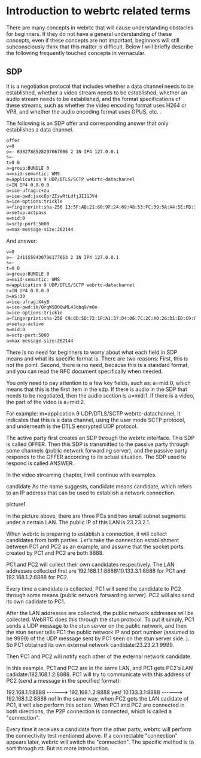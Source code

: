 # Introduction to webrtc related terms

There are many concepts in webrtc that will cause understanding obstacles for beginners. If they do not have a general understanding of these concepts, even if these concepts are not important, beginners will still subconsciously think that this matter is difficult. Below I will briefly describe the following frequently touched concepts in vernacular.

## SDP

It is a negotiation protocol that includes whether a data channel needs to be established, whether a video stream needs to be established, whether an audio stream needs to be established, and the format specifications of these streams, such as whether the video encoding format uses H264 or VP8, and whether the audio encoding format uses OPUS, etc. .

The following is an SDP offer and corresponding answer that only establishes a data channel.

```txt
offer
v=0
o=- 8382788528297067006 2 IN IP4 127.0.0.1
s=-
t=0 0
a=group:BUNDLE 0
a=msid-semantic: WMS
m=application 9 UDP/DTLS/SCTP webrtc-datachannel
c=IN IP4 0.0.0.0
a=ice-ufrag:c+zu
a=ice-pwd:jvxc6prZIswRtLdfjJI1GJV4
a=ice-options:trickle
a=fingerprint:sha-256 13:5F:AB:21:80:9F:24:69:48:53:FC:39:5A:A4:5E:FB:31:4B:26:6F:8E:6A :36:01:8F:12:81:F3:60:D8:B9:B3
a=setup:actpass
a=mid:0
a=sctp-port:5000
a=max-message-size:262144

```

And answer:

```txt
v=0
o=- 2411559430796177653 2 IN IP4 127.0.0.1
s=-
t=0 0
a=group:BUNDLE 0
a=msid-semantic: WMS
m=application 9 UDP/DTLS/SCTP webrtc-datachannel
c=IN IP4 0.0.0.0
b=AS:30
a=ice-ufrag:X4yB
a=ice-pwd:ik/QrqW5BOQwML43qbq9/mOo
a=ice-options:trickle
a=fingerprint:sha-256 C9:0D:5D:72:1F:A1:37:D4:06:7C:2C:A0:26:D1:ED:C9:EE:34:0D:EE:2E:05 :D8:06:0B:43:66:0B:CC:2A:F0:12
a=setup:active
a=mid:0
a=sctp-port:5000
a=max-message-size:262144

```

There is no need for beginners to worry about what each field in SDP means and what its specific format is. There are two reasons: First, this is not the point. Second, there is no need, because this is a standard format, and you can read the RFC document specifically when needed.

You only need to pay attention to a few key fields, such as: a=mid:0, which means that this is the first item in the sdp. If there is audio in the SDP that needs to be negotiated, then the audio section is a=mid:1. If there is a video, the part of the video is a=mid:2.

For example: m=application 9 UDP/DTLS/SCTP webrtc-datachannel, it indicates that this is a data channel, using the user mode SCTP protocol, and underneath is the DTLS encrypted UDP protocol.

The active party first creates an SDP through the webrtc interface. This SDP is called OFFER. Then this SDP is transmitted to the passive party through some channels (public network forwarding server), and the passive party responds to the OFFER according to its actual situation. The SDP used to respond is called ANSWER.

In the video streaming chapter, I will continue with examples.

candidate
As the name suggests, candidate means candidate, which refers to an IP address that can be used to establish a network connection.

picture1

In the picture above, there are three PCs and two small subnet segments under a certain LAN. The public IP of this LAN is 23.23.2.1.

When webrtc is preparing to establish a connection, it will collect candidates from both parties. Let's take the connection establishment between PC1 and PC2 as an example, and assume that the socket ports created by PC1 and PC2 are both 8888.

PC1 and PC2 will collect their own candidates respectively. The LAN addresses collected first are 192.168.1.1:8888\10.133.3.1:8888 for PC1 and 192.168.1.2:8888 for PC2.

Every time a candidate is collected, PC1 will send the candidate to PC2 through some means (public network forwarding server). PC2 will also send its own cadidate to PC1.

After the LAN addresses are collected, the public network addresses will be collected. WebRTC does this through the stun protocol. To put it simply, PC1 sends a UDP message to the stun server on the public network, and then the stun server tells PC1 the public network IP and port number (assumed to be 9999) of the UDP message sent by PC1 seen on the stun server side. ). So PC1 obtained its own external network candidate:23.23.2.1:9999.

Then PC1 and PC2 will notify each other of the external network candidate.

In this example, PC1 and PC2 are in the same LAN, and PC1 gets PC2's LAN cadidate:192.168.1.2:8888. PC1 will try to communicate with this address of PC2 (send a message in the specified format):

192.168.1.1:8888 ------> 192.168.1.2:8888 yes!
10.133.3.1:8888 ------> 192.168.1.2:8888 no!
In the same way, when PC2 gets the LAN cadidate of PC1, it will also perform this action. When PC1 and PC2 are connected in both directions, the P2P connection is connected, which is called a "connection".

Every time it receives a candidate from the other party, webrtc will perform the connectivity test mentioned above. If a connectable "connection" appears later, webrtc will switch the "connection". The specific method is to sort through rtt. But no more introduction.

